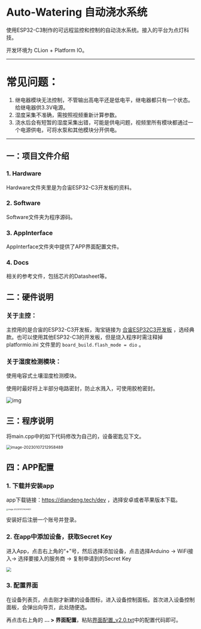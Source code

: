 # Auto-Watering 自动浇水系统
使用ESP32-C3制作的可远程监控和控制的自动浇水系统。接入的平台为点灯科技。

开发环境为 CLion + Platform IO。

------

# 常见问题：

1. 继电器模块无法控制，不管输出高电平还是低电平，继电器都只有一个状态。给继电器供3.3V电源。
2. 湿度采集不准确，需按照视频重新计算参数。
3. 浇水后会有短暂的湿度采集出错，可能是供电问题，视频里所有模块都通过一个电源供电，可将水泵和其他模块分开供电。

---

## 一：项目文件介绍

### 1. **Hardware**

Hardware文件夹里是为合宙ESP32-C3开发板的资料。

### 2. **Software**

Software文件夹为程序源码。

### 3. AppInterface

AppInterface文件夹中提供了APP界面配置文件。

### 4. Docs

相关的参考文件，包括芯片的Datasheet等。

## 二：硬件说明

### 关于主控：

主控用的是合宙的ESP32-C3开发板，淘宝链接为 [合宙ESP32C3开发板](https://item.taobao.com/item.htm?spm=a1z09.2.0.0.3ed92e8dKTe2kF&id=666579064570&_u=71vdumg4341e) ，选经典款。也可以使用其他ESP32-C3的开发板，但是烧入程序时需注释掉 platformio.ini 文件里的 `board_build.flash_mode = dio` 。

### 关于湿度检测模块：

使用电容式土壤湿度检测模块。

使用时最好将上半部分电路密封，防止水溅入，可使用胶枪密封。

![img](https://s2.loli.net/2023/01/07/btc4XxvM6NiLsTz.jpg)

## 三：程序说明

将main.cpp中的如下代码修改为自己的，设备密匙见下文。

<img src="https://s2.loli.net/2023/01/07/87GuI9lsEBdhXkP.png" alt="image-20230107212958489" style="zoom:75%;" />

## 四：APP配置

### 1. 下载并安装app

app下载链接：https://diandeng.tech/dev ，选择安卓或者苹果版本下载。

<img src="https://s2.loli.net/2023/01/07/BzD7MwijQgmUAr9.png" alt="image-20230107214244651" style="zoom: 33%;" />

安装好后注册一个账号并登录。

### 2. 在app中添加设备，获取Secret Key

进入App，点击右上角的“+”号，然后选择添加设备，点击选择Arduino -> WiFi接入-> 选择要接入的服务商 -> 复制申请到的Secret Key

<img src="https://s2.loli.net/2023/01/07/P8p61NKmslbS9vU.png" style="zoom:80%;" />

### 3. 配置界面

在设备列表页，点击刚才新建的设备图标，进入设备控制面板。首次进入设备控制面板，会弹出向导页，此处随便选。

再点击右上角的 **... > 界面配置**，粘贴[界面配置_v2.0.txt](3.AppInterface/界面配置_v2.0.txt)中的配置代码即可。
